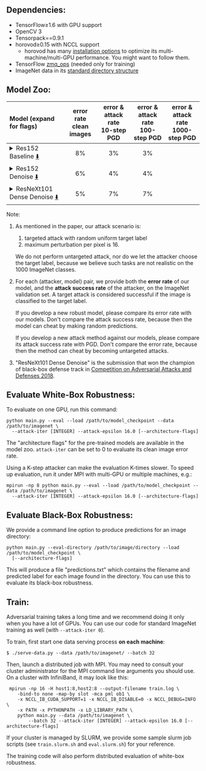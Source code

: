 
## Dependencies:

+ TensorFlow≥1.6 with GPU support
+ OpenCV 3
+ Tensorpack==0.9.1
+ horovod≥0.15 with NCCL support
  + horovod has many [installation options](https://github.com/uber/horovod/blob/master/docs/gpus.md) to optimize its multi-machine/multi-GPU performance.
    You might want to follow them.
+ TensorFlow [zmq_ops](https://github.com/tensorpack/zmq_ops) (needed only for training)
+ ImageNet data in its [standard directory structure](https://tensorpack.readthedocs.io/modules/dataflow.dataset.html#tensorpack.dataflow.dataset.ILSVRC12)


## Model Zoo:

| Model (expand for flags)                                                                                                                      | error rate <br/> clean images | error & attack rate <br/> 10-step PGD | error & attack rate <br/> 100-step PGD | error & attack rate <br/> 1000-step PGD |
|:----------------------------------------------------------------------------------------------------------------------------------------------|:-----------------------------:|:-------------------------------------:|:--------------------------------------:|-----------------------------------------|
| <details><summary>Res152 Baseline [:arrow_down:](R152) </summary> `--arch ResNet -d 152`</details>                                            | 8%                            | 3%                                    | 3%                                     |                                         |
| <details><summary>Res152 Denoise  [:arrow_down:](R152Denoise) </summary> `--arch ResNetDenoise -d 152`</details>                              | 6%                            | 4%                                    | 4%                                     |                                         |
| <details><summary>ResNeXt101 Dense Denoise  [:arrow_down:](X101DenseDenoise) </summary>`--arch ResNeXtDenseDenoise` <br/> `-d 101` </details> | 5%                            | 7%                                    | 7%                                     |                                         |

[R152]: http://url.npz
[R152Denoise]: http://url.npz
[X101DenseDenoise]: http://url.npz

Note:

1. As mentioned in the paper, our attack scenario is: 

   1. targeted attack with random uniform target label 
   2. maximum perturbation per pixel is 16.
   
   We do not perform untargeted attack, nor do we let the attacker choose the target label, 
   because we believe such tasks are not realistic on the 1000 ImageNet classes.

2. For each (attacker, model) pair, we provide both the __error rate__ of our model, 
   and the __attack success rate__ of the attacker, on the ImageNet validation set. 
   A target attack is considered successful if the image is classified to the target label.

   If you develop a new robust model, please compare its error rate with our models.
   Don't compare the attack success rate, because then the model can cheat by making random predictions.

   If you develop a new attack method against our models,
   please compare its attack success rate with PGD.
   Don't compare the error rate, because then the method can cheat by becoming
   untargeted attacks.

3. "ResNeXt101 Dense Denoise" is the submission that won the champion of
   black-box defense track in [Competition on Adversarial Attacks and Defenses 2018](https://en.caad.geekpwn.org/).


## Evaluate White-Box Robustness:

To evaluate on one GPU, run this command:
```
python main.py --eval --load /path/to/model_checkpoint --data /path/to/imagenet \
  --attack-iter [INTEGER] --attack-epsilon 16.0 [--architecture-flags] 
```

The "architecture flags" for the pre-trained models are available in the model zoo.
`attack-iter` can be set to 0 to evaluate its clean image error rate.

Using a K-step attacker can make the evaluation K-times slower.
To speed up evaluation, run it under MPI with multi-GPU or multiple machines, e.g.:

```
mpirun -np 8 python main.py --eval --load /path/to/model_checkpoint --data /path/to/imagenet \
  --attack-iter [INTEGER] --attack-epsilon 16.0 [--architecture-flags] 
```


## Evaluate Black-Box Robustness:

We provide a command line option to produce predictions for an image directory:
```
python main.py --eval-directory /path/to/image/directory --load /path/to/model_checkpoint \
  [--architecture-flags]
```

This will produce a file "predictions.txt" which contains the filename and
predicted label for each image found in the directory.
You can use this to evaluate its black-box robustness.

## Train:

Adversarial training takes a long time and we recommend doing it only when you have a lot of GPUs.
You can use our code for standard ImageNet training as well (with `--attack-iter 0`).

To train, first start one data serving process __on each machine__:
```
$ ./serve-data.py --data /path/to/imagenet/ --batch 32
```

Then, launch a distributed job with MPI. You may need to consult your cluster
administrator for the MPI command line arguments you should use. 
On a cluster with InfiniBand, it may look like this:

```
 mpirun -np 16 -H host1:8,host2:8 --output-filename train.log \
    -bind-to none -map-by slot -mca pml ob1 \
    -x NCCL_IB_CUDA_SUPPORT=1 -x NCCL_IB_DISABLE=0 -x NCCL_DEBUG=INFO \
    -x PATH -x PYTHONPATH -x LD_LIBRARY_PATH \
    python main.py --data /path/to/imagenet \
        --batch 32 --attack-iter [INTEGER] --attack-epsilon 16.0 [--architecture-flags]
```

If your cluster is managed by SLURM, we provide some sample slurm job scripts
(see `train.slurm.sh` and `eval.slurm.sh`) for your reference. 

The training code will also perform distributed evaluation of white-box robustness.
